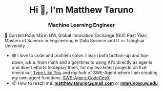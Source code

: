 <h1 align="center">Hi 👋, I'm Matthew Taruno</h1>
<h3 align="center">Machine Learning Engineer</h3>

<!--
**mtaruno/mtaruno** is a ✨ _special_ ✨ repository because its `README.md` (this file) appears on your GitHub profile.
-->

🔭 Current Role: MS in UW, Global Innovation Exchange (GIX) 
Past Year: Masters of Science in Engineering in Data Science and IT in Tsinghua University
- 🟣 I love to code and problem solve. I learn both bottom-up and top-down, a.k.a. from math and algorithms to using AI's directly as agents and direct efforts to deploy them, for my two latest projects on that check out [Type Like You]([url](https://github.com/mtaruno/type-like-you)) and my fork of SWE-Agent where I am creating my own agent functions: [SWE-Agent-CodeGeeX]([url](https://github.com/mtaruno/SWE-Agent-codegeex)). 
- 📫 How to reach me: **matthew.taruno@gmail.com** or **mtaruno@uw.edu**
<!-- <h3 align="left">Tools and Frameworks:</h3> -->
<!-- <a href="https://www.tensorflow.org" target="_blank"> -->
